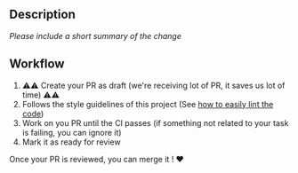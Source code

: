 ## Description

*Please include a short summary of the change*

## Workflow

1. ⚠️⚠️ Create your PR as draft (we're receiving lot of PR, it saves us lot of time) ⚠️⚠️
2. Follows the style guidelines of this project (See [how to easily lint the code](https://github.com/DataDog/system-tests/blob/main/docs/edit/lint.md))
3. Work on you PR until the CI passes (if something not related to your task is failing, you can ignore it)
4. Mark it as ready for review

Once your PR is reviewed, you can merge it ! :heart:
